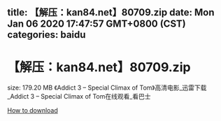 
title: 【解压：kan84.net】80709.zip
date: Mon Jan 06 2020 17:47:57 GMT+0800 (CST)    
categories: baidu
---

# 【解压：kan84.net】80709.zip
size: 179.20 MB
 《Addict 3 – Special Climax of Tom》高清电影_迅雷下载_Addict 3 – Special Climax of Tom在线观看_看巴士
 

[How to download](https://bpcam.bemobtrk.com/go/2ceec3aa-1ca2-46d6-b9ff-aaa5c184517c?jno=4077)